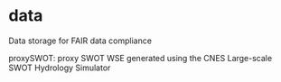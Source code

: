 # data
Data storage for FAIR data compliance

proxySWOT: proxy SWOT WSE generated using the CNES Large-scale SWOT Hydrology Simulator
